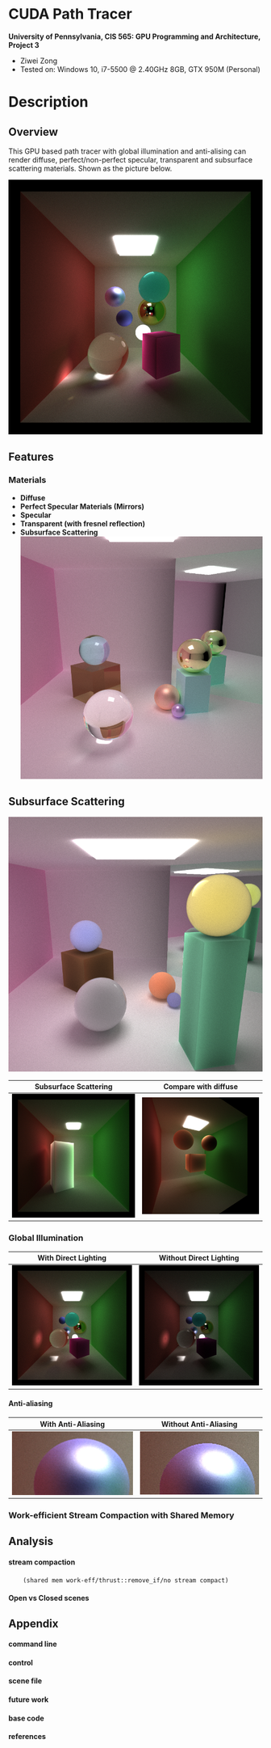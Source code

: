 CUDA Path Tracer
================

**University of Pennsylvania, CIS 565: GPU Programming and Architecture, Project 3**

* Ziwei Zong
* Tested on: Windows 10, i7-5500 @ 2.40GHz 8GB, GTX 950M (Personal)

Description
========================

## Overview
This GPU based path tracer with global illumination and anti-alising can render diffuse, perfect/non-perfect specular, transparent and subsurface scattering materials. Shown as the picture below.

![](img/01Overview.png)

## Features

### Materials

 * **Diffuse**
 * **Perfect Specular Materials (Mirrors)**
 * **Specular**
 * **Transparent (with fresnel reflection)**
 * **Subsurface Scattering**
 ![alt tag](img/04DiffSpecTrans.png "scene file: \scenes\DiffSpecTrans.txt")
 
## Subsurface Scattering
 ![](img/05SSS.png)

 Subsurface Scattering	|  Compare with diffuse
:----------------------:|:-------------------------:
![](img/05SSS02.png)		|![](img/05SSS01.png)

### Global Illumination

With Direct Lighting	|  Without Direct Lighting
:----------------------:|:-------------------------:
![](img/02Gobal_on.png)|![](img/02Gobal_off.png)

#### Anti-aliasing

With Anti-Aliasing		|Without Anti-Aliasing
:----------------------:|:------------------:
![](img/03AntiA_on.PNG) |![](img/03AntiA_off.png)

### Work-efficient Stream Compaction with Shared Memory


## Analysis
   #### stream compaction
        (shared mem work-eff/thrust::remove_if/no stream compact)
   #### Open vs Closed scenes

## Appendix

#### command line
#### control
#### scene file
   #### future work
   #### base code
   #### references
